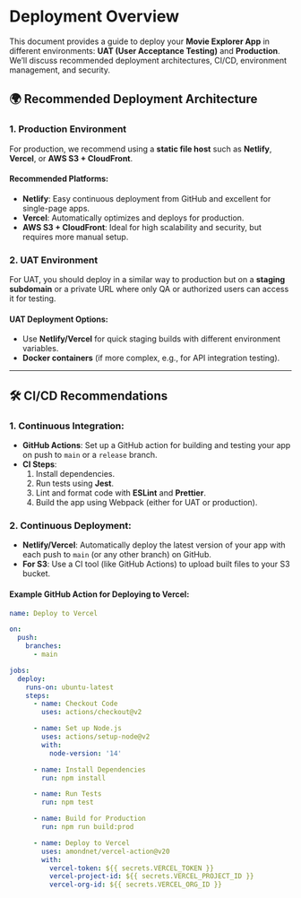 # Deployment Overview

This document provides a guide to deploy your **Movie Explorer App** in different environments: **UAT (User Acceptance Testing)** and **Production**. We’ll discuss recommended deployment architectures, CI/CD, environment management, and security.

## 🌍 Recommended Deployment Architecture

### 1. **Production Environment**

For production, we recommend using a **static file host** such as **Netlify**, **Vercel**, or **AWS S3 + CloudFront**.

#### **Recommended Platforms:**

- **Netlify**: Easy continuous deployment from GitHub and excellent for single-page apps.
- **Vercel**: Automatically optimizes and deploys for production.
- **AWS S3 + CloudFront**: Ideal for high scalability and security, but requires more manual setup.

### 2. **UAT Environment**

For UAT, you should deploy in a similar way to production but on a **staging subdomain** or a private URL where only QA or authorized users can access it for testing.

#### **UAT Deployment Options:**

- Use **Netlify/Vercel** for quick staging builds with different environment variables.
- **Docker containers** (if more complex, e.g., for API integration testing).

---

## 🛠 CI/CD Recommendations

### 1. **Continuous Integration:**

- **GitHub Actions**: Set up a GitHub action for building and testing your app on push to `main` or a `release` branch.
- **CI Steps**:
  1. Install dependencies.
  2. Run tests using **Jest**.
  3. Lint and format code with **ESLint** and **Prettier**.
  4. Build the app using Webpack (either for UAT or production).

### 2. **Continuous Deployment:**

- **Netlify/Vercel**: Automatically deploy the latest version of your app with each push to `main` (or any other branch) on GitHub.
- **For S3**: Use a CI tool (like GitHub Actions) to upload built files to your S3 bucket.

#### Example GitHub Action for Deploying to Vercel:

```yaml
name: Deploy to Vercel

on:
  push:
    branches:
      - main

jobs:
  deploy:
    runs-on: ubuntu-latest
    steps:
      - name: Checkout Code
        uses: actions/checkout@v2

      - name: Set up Node.js
        uses: actions/setup-node@v2
        with:
          node-version: '14'

      - name: Install Dependencies
        run: npm install

      - name: Run Tests
        run: npm test

      - name: Build for Production
        run: npm run build:prod

      - name: Deploy to Vercel
        uses: amondnet/vercel-action@v20
        with:
          vercel-token: ${{ secrets.VERCEL_TOKEN }}
          vercel-project-id: ${{ secrets.VERCEL_PROJECT_ID }}
          vercel-org-id: ${{ secrets.VERCEL_ORG_ID }}
```
